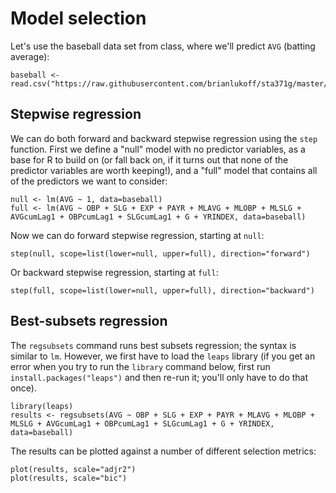 # Model selection

Let's use the baseball data set from class, where we'll predict `AVG` (batting average):

	baseball <- read.csv("https://raw.githubusercontent.com/brianlukoff/sta371g/master/data/baseball.csv")

## Stepwise regression

We can do both forward and backward stepwise regression using the `step` function. First we define a "null" model with no predictor variables, as a base for R to build on (or fall back on, if it turns out that none of the predictor variables are worth keeping!), and a "full" model that contains all of the predictors we want to consider:

	null <- lm(AVG ~ 1, data=baseball)
	full <- lm(AVG ~ OBP + SLG + EXP + PAYR + MLAVG + MLOBP + MLSLG + AVGcumLag1 + OBPcumLag1 + SLGcumLag1 + G + YRINDEX, data=baseball)
	
Now we can do forward stepwise regression, starting at `null`:

	step(null, scope=list(lower=null, upper=full), direction="forward")
	
Or backward stepwise regression, starting at `full`:

	step(full, scope=list(lower=null, upper=full), direction="backward")
	
## Best-subsets regression

The `regsubsets` command runs best subsets regression; the syntax is similar to `lm`. However, we first have to load the `leaps` library (if you get an error when you try to run the `library` command below, first run `install.packages("leaps")` and then re-run it; you'll only have to do that once).

	library(leaps)
	results <- regsubsets(AVG ~ OBP + SLG + EXP + PAYR + MLAVG + MLOBP + MLSLG + AVGcumLag1 + OBPcumLag1 + SLGcumLag1 + G + YRINDEX, data=baseball)
	
The results can be plotted against a number of different selection metrics:

	plot(results, scale="adjr2")
	plot(results, scale="bic")